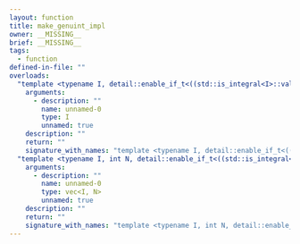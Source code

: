 ```yaml
---
layout: function
title: make_genuint_impl
owner: __MISSING__
brief: __MISSING__
tags:
  - function
defined-in-file: ""
overloads:
  "template <typename I, detail::enable_if_t<((std::is_integral<I>::value)), int> >\nmake_unsigned_t<I> make_genuint_impl(I)":
    arguments:
      - description: ""
        name: unnamed-0
        type: I
        unnamed: true
    description: ""
    return: ""
    signature_with_names: "template <typename I, detail::enable_if_t<((std::is_integral<I>::value)), int> >\nmake_unsigned_t<I> make_genuint_impl(I)"
  "template <typename I, int N, detail::enable_if_t<((std::is_integral<I>::value)), int> >\nvec<make_unsigned_t<I>, N> make_genuint_impl(vec<I, N>)":
    arguments:
      - description: ""
        name: unnamed-0
        type: vec<I, N>
        unnamed: true
    description: ""
    return: ""
    signature_with_names: "template <typename I, int N, detail::enable_if_t<((std::is_integral<I>::value)), int> >\nvec<make_unsigned_t<I>, N> make_genuint_impl(vec<I, N>)"
---
```

